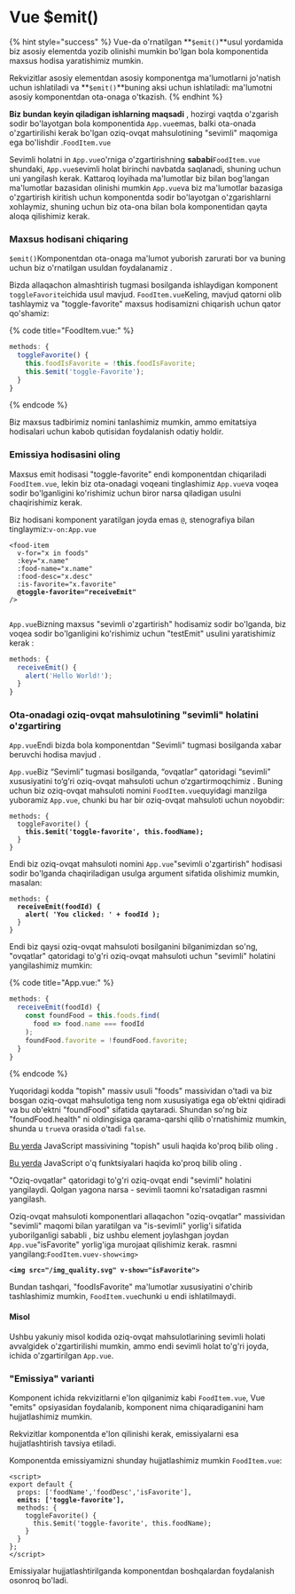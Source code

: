 # Vue $emit()

{% hint style="success" %}
Vue-da o'rnatilgan **`$emit()`**usul yordamida biz asosiy elementda yozib olinishi mumkin bo'lgan bola komponentida maxsus hodisa yaratishimiz mumkin.

Rekvizitlar asosiy elementdan asosiy komponentga ma'lumotlarni jo'natish uchun ishlatiladi va **`$emit()`**buning aksi uchun ishlatiladi: ma'lumotni asosiy komponentdan ota-onaga o'tkazish.
{% endhint %}

**Biz bundan keyin qiladigan ishlarning maqsadi** , hozirgi vaqtda o'zgarish sodir bo'layotgan bola komponentida `App.vue`emas, balki ota-onada o'zgartirilishi kerak bo'lgan oziq-ovqat mahsulotining "sevimli" maqomiga ega bo'lishdir .`FoodItem.vue`

Sevimli holatni in `App.vue`o'rniga o'zgartirishning **sababi**`FoodItem.vue` shundaki, `App.vue`sevimli holat birinchi navbatda saqlanadi, shuning uchun uni yangilash kerak. Kattaroq loyihada ma'lumotlar biz bilan bog'langan ma'lumotlar bazasidan olinishi mumkin `App.vue`va biz ma'lumotlar bazasiga o'zgartirish kiritish uchun komponentda sodir bo'layotgan o'zgarishlarni xohlaymiz, shuning uchun biz ota-ona bilan bola komponentidan qayta aloqa qilishimiz kerak.

### Maxsus hodisani chiqaring

`$emit()`Komponentdan ota-onaga ma'lumot yuborish zarurati bor va buning uchun biz o'rnatilgan usuldan foydalanamiz .

Bizda allaqachon almashtirish tugmasi bosilganda ishlaydigan komponent `toggleFavorite`ichida usul mavjud. `FoodItem.vue`Keling, mavjud qatorni olib tashlaymiz va "toggle-favorite" maxsus hodisamizni chiqarish uchun qator qo'shamiz:

{% code title="FoodItem.vue:" %}
```js
methods: {
  toggleFavorite() {
    this.foodIsFavorite = !this.foodIsFavorite;
    this.$emit('toggle-Favorite');
  }
} 
```
{% endcode %}

Biz maxsus tadbirimiz nomini tanlashimiz mumkin, ammo emitatsiya hodisalari uchun kabob qutisidan foydalanish odatiy holdir.

### Emissiya hodisasini oling

Maxsus emit hodisasi "toggle-favorite" endi komponentdan chiqariladi `FoodItem.vue`, lekin biz ota-onadagi voqeani tinglashimiz `App.vue`va voqea sodir bo'lganligini ko'rishimiz uchun biror narsa qiladigan usulni chaqirishimiz kerak.

Biz hodisani komponent yaratilgan joyda emas `@`, stenografiya bilan tinglaymiz:`v-on:App.vue`

<pre class="language-html" data-title="&#x22;Sevimli o&#x27;zgartirish&#x22; hodisasini tinglang App.vue:"><code class="lang-html">&#x3C;food-item
  v-for="x in foods"
  :key="x.name"
  :food-name="x.name"
  :food-desc="x.desc"
  :is-favorite="x.favorite"
<strong>  @toggle-favorite="receiveEmit"
</strong>/>
 
</code></pre>

`App.vue`Bizning maxsus "sevimli o'zgartirish" hodisamiz sodir bo'lganda, biz voqea sodir bo'lganligini ko'rishimiz uchun "testEmit" usulini yaratishimiz kerak :

```js
methods: {
  receiveEmit() {
    alert('Hello World!');
  }
}
```

### Ota-onadagi oziq-ovqat mahsulotining "sevimli" holatini o'zgartiring

`App.vue`Endi bizda bola komponentdan "Sevimli" tugmasi bosilganda xabar beruvchi hodisa mavjud .

`App.vue`Biz “Sevimli” tugmasi bosilganda, “ovqatlar” qatoridagi “sevimli” xususiyatini to‘g‘ri oziq-ovqat mahsuloti uchun o‘zgartirmoqchimiz . Buning uchun biz oziq-ovqat mahsuloti nomini `FoodItem.vue`quyidagi manzilga yuboramiz `App.vue`, chunki bu har bir oziq-ovqat mahsuloti uchun noyobdir:

<pre class="language-js" data-title="FoodItem.vue:"><code class="lang-js">methods: {
  toggleFavorite() {
<strong>    this.$emit('toggle-favorite', this.foodName);
</strong>  }
} 
</code></pre>

Endi biz oziq-ovqat mahsuloti nomini `App.vue`"sevimli o'zgartirish" hodisasi sodir bo'lganda chaqiriladigan usulga argument sifatida olishimiz mumkin, masalan:

<pre class="language-js" data-title="App.vue:"><code class="lang-js">methods: {
<strong>  receiveEmit(foodId) {  
</strong><strong>    alert( 'You clicked: ' + foodId );
</strong>  }
}
</code></pre>

Endi biz qaysi oziq-ovqat mahsuloti bosilganini bilganimizdan so'ng, "ovqatlar" qatoridagi to'g'ri oziq-ovqat mahsuloti uchun "sevimli" holatini yangilashimiz mumkin:

{% code title="App.vue:" %}
```js
methods: {
  receiveEmit(foodId) {
    const foundFood = this.foods.find(
      food => food.name === foodId
    );
    foundFood.favorite = !foundFood.favorite;
  }
}
```
{% endcode %}

Yuqoridagi kodda "topish" massiv usuli "foods" massividan o'tadi va biz bosgan oziq-ovqat mahsulotiga teng nom xususiyatiga ega ob'ektni qidiradi va bu ob'ektni "foundFood" sifatida qaytaradi. Shundan so'ng biz "foundFood.health" ni oldingisiga qarama-qarshi qilib o'rnatishimiz mumkin, shunda u `true`va orasida o'tadi `false`.

[Bu yerda](https://www-w3schools-com.translate.goog/jsref/jsref\_find.asp?\_x\_tr\_sl=de&\_x\_tr\_tl=uz&\_x\_tr\_hl=ru&\_x\_tr\_pto=wapp) JavaScript massivining "topish" usuli haqida ko'proq bilib oling .

[Bu yerda](https://www-w3schools-com.translate.goog/js/js\_arrow\_function.asp?\_x\_tr\_sl=de&\_x\_tr\_tl=uz&\_x\_tr\_hl=ru&\_x\_tr\_pto=wapp) JavaScript o'q funktsiyalari haqida ko'proq bilib oling .

"Oziq-ovqatlar" qatoridagi to'g'ri oziq-ovqat endi "sevimli" holatini yangilaydi. Qolgan yagona narsa - sevimli taomni ko'rsatadigan rasmni yangilash.

Oziq-ovqat mahsuloti komponentlari allaqachon "oziq-ovqatlar" massividan "sevimli" maqomi bilan yaratilgan va "is-sevimli" yorlig'i sifatida yuborilganligi sababli , biz ushbu element joylashgan joydan `App.vue`"isFavorite" yorlig'iga murojaat qilishimiz kerak. rasmni yangilang:`FoodItem.vuev-show<img>`

<pre class="language-html"><code class="lang-html"><strong>&#x3C;img src="/img_quality.svg" v-show="isFavorite">
</strong></code></pre>

Bundan tashqari, "foodIsFavorite" ma'lumotlar xususiyatini o'chirib tashlashimiz mumkin, `FoodItem.vue`chunki u endi ishlatilmaydi.

#### Misol

Ushbu yakuniy misol kodida oziq-ovqat mahsulotlarining sevimli holati avvalgidek o'zgartirilishi mumkin, ammo endi sevimli holat to'g'ri joyda, ichida o'zgartirilgan `App.vue`.

### "Emissiya" varianti

Komponent ichida rekvizitlarni e'lon qilganimiz kabi `FoodItem.vue`, Vue "emits" opsiyasidan foydalanib, komponent nima chiqaradiganini ham hujjatlashimiz mumkin.

Rekvizitlar komponentda e'lon qilinishi kerak, emissiyalarni esa hujjatlashtirish tavsiya etiladi.

Komponentda emissiyamizni shunday hujjatlashimiz mumkin `FoodItem.vue`:

<pre class="language-html"><code class="lang-html">&#x3C;script>
export default {  
  props: ['foodName','foodDesc','isFavorite'],
<strong>  emits: ['toggle-favorite'],
</strong>  methods: {
    toggleFavorite() {
      this.$emit('toggle-favorite', this.foodName);
    }
  }
};
&#x3C;/script>
</code></pre>

Emissiyalar hujjatlashtirilganda komponentdan boshqalardan foydalanish osonroq bo'ladi.
